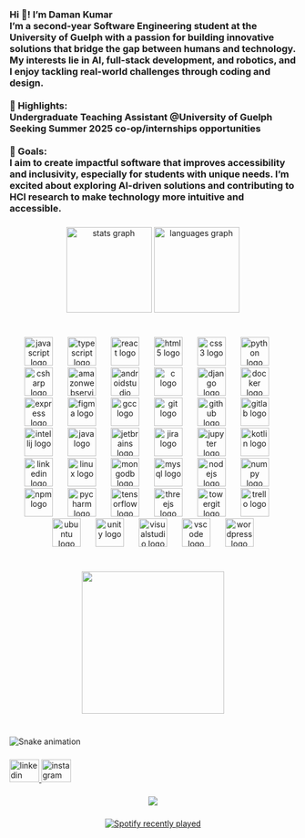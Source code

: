 <h3 align="left">Hi 👋! I’m Daman Kumar<br>I’m a second-year Software Engineering student at the University of Guelph with a passion for building innovative solutions that bridge the gap between humans and technology. My interests lie in AI, full-stack development, and robotics, and I enjoy tackling real-world challenges through coding and design.<br><br>🌟 Highlights:<br>Undergraduate Teaching Assistant @University of Guelph <br>Seeking Summer 2025 co-op/internships opportunities<br><br>🎯 Goals:<br>I aim to create impactful software that improves accessibility and inclusivity, especially for students with unique needs. I’m excited about exploring AI-driven solutions and contributing to HCI research to make technology more intuitive and accessible.</h3>

###

<div align="center">
  <img src="https://github-readme-stats.vercel.app/api?username=damnnDaman&hide_title=false&hide_rank=false&show_icons=true&include_all_commits=true&count_private=true&disable_animations=false&theme=dracula&locale=en&hide_border=false" height="150" alt="stats graph"  />
  <img src="https://github-readme-stats.vercel.app/api/top-langs?username=damnnDaman&locale=en&hide_title=false&layout=compact&card_width=320&langs_count=5&theme=dracula&hide_border=false" height="150" alt="languages graph"  />
</div>

###

<br clear="both">

<div align="center">
  <img src="https://cdn.jsdelivr.net/gh/devicons/devicon/icons/javascript/javascript-original.svg" height="50" alt="javascript logo"  />
  <img width="18" />
  <img src="https://cdn.jsdelivr.net/gh/devicons/devicon/icons/typescript/typescript-original.svg" height="50" alt="typescript logo"  />
  <img width="18" />
  <img src="https://cdn.jsdelivr.net/gh/devicons/devicon/icons/react/react-original.svg" height="50" alt="react logo"  />
  <img width="18" />
  <img src="https://cdn.jsdelivr.net/gh/devicons/devicon/icons/html5/html5-original.svg" height="50" alt="html5 logo"  />
  <img width="18" />
  <img src="https://cdn.jsdelivr.net/gh/devicons/devicon/icons/css3/css3-original.svg" height="50" alt="css3 logo"  />
  <img width="18" />
  <img src="https://cdn.jsdelivr.net/gh/devicons/devicon/icons/python/python-original.svg" height="50" alt="python logo"  />
  <img width="18" />
  <img src="https://cdn.jsdelivr.net/gh/devicons/devicon/icons/csharp/csharp-original.svg" height="50" alt="csharp logo"  />
  <img width="18" />
  <img src="https://cdn.jsdelivr.net/gh/devicons/devicon/icons/amazonwebservices/amazonwebservices-line-wordmark.svg" height="50" alt="amazonwebservices logo"  />
  <img width="18" />
  <img src="https://cdn.jsdelivr.net/gh/devicons/devicon/icons/androidstudio/androidstudio-original.svg" height="50" alt="androidstudio logo"  />
  <img width="18" />
  <img src="https://cdn.jsdelivr.net/gh/devicons/devicon/icons/c/c-original.svg" height="50" alt="c logo"  />
  <img width="18" />
  <img src="https://cdn.jsdelivr.net/gh/devicons/devicon/icons/django/django-plain.svg" height="50" alt="django logo"  />
  <img width="18" />
  <img src="https://cdn.jsdelivr.net/gh/devicons/devicon/icons/docker/docker-original.svg" height="50" alt="docker logo"  />
  <img width="18" />
  <img src="https://cdn.jsdelivr.net/gh/devicons/devicon/icons/express/express-original.svg" height="50" alt="express logo"  />
  <img width="18" />
  <img src="https://cdn.jsdelivr.net/gh/devicons/devicon/icons/figma/figma-original.svg" height="50" alt="figma logo"  />
  <img width="18" />
  <img src="https://cdn.jsdelivr.net/gh/devicons/devicon/icons/gcc/gcc-original.svg" height="50" alt="gcc logo"  />
  <img width="18" />
  <img src="https://cdn.jsdelivr.net/gh/devicons/devicon/icons/git/git-original.svg" height="50" alt="git logo"  />
  <img width="18" />
  <img src="https://cdn.jsdelivr.net/gh/devicons/devicon/icons/github/github-original.svg" height="50" alt="github logo"  />
  <img width="18" />
  <img src="https://cdn.jsdelivr.net/gh/devicons/devicon/icons/gitlab/gitlab-original.svg" height="50" alt="gitlab logo"  />
  <img width="18" />
  <img src="https://cdn.jsdelivr.net/gh/devicons/devicon/icons/intellij/intellij-original.svg" height="50" alt="intellij logo"  />
  <img width="18" />
  <img src="https://cdn.jsdelivr.net/gh/devicons/devicon/icons/java/java-original.svg" height="50" alt="java logo"  />
  <img width="18" />
  <img src="https://cdn.jsdelivr.net/gh/devicons/devicon/icons/jetbrains/jetbrains-original.svg" height="50" alt="jetbrains logo"  />
  <img width="18" />
  <img src="https://cdn.jsdelivr.net/gh/devicons/devicon/icons/jira/jira-original.svg" height="50" alt="jira logo"  />
  <img width="18" />
  <img src="https://cdn.jsdelivr.net/gh/devicons/devicon/icons/jupyter/jupyter-original.svg" height="50" alt="jupyter logo"  />
  <img width="18" />
  <img src="https://cdn.jsdelivr.net/gh/devicons/devicon/icons/kotlin/kotlin-original.svg" height="50" alt="kotlin logo"  />
  <img width="18" />
  <img src="https://cdn.jsdelivr.net/gh/devicons/devicon/icons/linkedin/linkedin-original.svg" height="50" alt="linkedin logo"  />
  <img width="18" />
  <img src="https://cdn.jsdelivr.net/gh/devicons/devicon/icons/linux/linux-original.svg" height="50" alt="linux logo"  />
  <img width="18" />
  <img src="https://cdn.jsdelivr.net/gh/devicons/devicon/icons/mongodb/mongodb-original.svg" height="50" alt="mongodb logo"  />
  <img width="18" />
  <img src="https://cdn.jsdelivr.net/gh/devicons/devicon/icons/mysql/mysql-original.svg" height="50" alt="mysql logo"  />
  <img width="18" />
  <img src="https://cdn.jsdelivr.net/gh/devicons/devicon/icons/nodejs/nodejs-original.svg" height="50" alt="nodejs logo"  />
  <img width="18" />
  <img src="https://cdn.jsdelivr.net/gh/devicons/devicon/icons/numpy/numpy-original.svg" height="50" alt="numpy logo"  />
  <img width="18" />
  <img src="https://cdn.jsdelivr.net/gh/devicons/devicon/icons/npm/npm-original-wordmark.svg" height="50" alt="npm logo"  />
  <img width="18" />
  <img src="https://cdn.jsdelivr.net/gh/devicons/devicon/icons/pycharm/pycharm-original.svg" height="50" alt="pycharm logo"  />
  <img width="18" />
  <img src="https://cdn.jsdelivr.net/gh/devicons/devicon/icons/tensorflow/tensorflow-original.svg" height="50" alt="tensorflow logo"  />
  <img width="18" />
  <img src="https://cdn.jsdelivr.net/gh/devicons/devicon/icons/threejs/threejs-original.svg" height="50" alt="threejs logo"  />
  <img width="18" />
  <img src="https://cdn.jsdelivr.net/gh/devicons/devicon/icons/towergit/towergit-original.svg" height="50" alt="towergit logo"  />
  <img width="18" />
  <img src="https://cdn.jsdelivr.net/gh/devicons/devicon/icons/trello/trello-plain.svg" height="50" alt="trello logo"  />
  <img width="18" />
  <img src="https://cdn.jsdelivr.net/gh/devicons/devicon/icons/ubuntu/ubuntu-plain.svg" height="50" alt="ubuntu logo"  />
  <img width="18" />
  <img src="https://cdn.jsdelivr.net/gh/devicons/devicon/icons/unity/unity-original.svg" height="50" alt="unity logo"  />
  <img width="18" />
  <img src="https://cdn.jsdelivr.net/gh/devicons/devicon/icons/visualstudio/visualstudio-plain.svg" height="50" alt="visualstudio logo"  />
  <img width="18" />
  <img src="https://cdn.jsdelivr.net/gh/devicons/devicon/icons/vscode/vscode-original.svg" height="50" alt="vscode logo"  />
  <img width="18" />
  <img src="https://cdn.jsdelivr.net/gh/devicons/devicon/icons/wordpress/wordpress-original.svg" height="50" alt="wordpress logo"  />
</div>

###

<br clear="both">

<div align="center">
  <img height="250" src="https://camo.githubusercontent.com/d1e9733ec79822bcadf8b9a1035840ee511e2f022fe9f652cc163db23dc171d3/68747470733a2f2f6d656469612e67697068792e636f6d2f6d656469612f53576f536b4e36447854737a71494b4571762f67697068792e676966"  />
</div>

###

<br clear="both">

<img src="https://raw.githubusercontent.com/damnnDaman/damnnDaman/output/snake.svg" alt="Snake animation" />

###

<div align="left">
</div>

###

<div align="left">
  <a href="https://www.linkedin.com/in/damankumar/" target="_blank">
    <img src="https://raw.githubusercontent.com/maurodesouza/profile-readme-generator/master/src/assets/icons/social/linkedin/default.svg" width="52" height="40" alt="linkedin logo"  />
  </a>
  <a href="https://www.instagram.com/_damman__/" target="_blank">
    <img src="https://raw.githubusercontent.com/maurodesouza/profile-readme-generator/master/src/assets/icons/social/instagram/default.svg" width="52" height="40" alt="instagram logo"  />
  </a>
</div>

###

<div align="center">
  <img src="https://profile-counter.glitch.me/damnnDaman/count.svg?"  />
</div>

###

<div align="center">
  <a href="https://open.spotify.com/user/1ybdsu17inn15g69se8qz9jby">
    <img src="https://spotify-recently-played-readme.vercel.app/api?user=1ybdsu17inn15g69se8qz9jby&count=5" alt="Spotify recently played"  />
  </a>
</div>

###